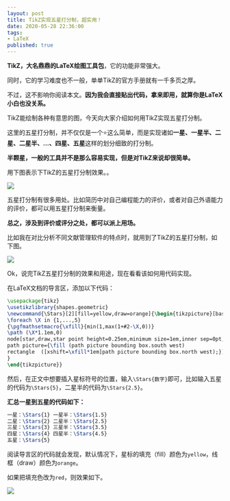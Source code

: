 ```yaml
---
layout: post
title: TikZ实现五星打分制，超实用！
date: 2020-05-28 22:36:00
tags: 
- LaTeX
published: true
---
```


**TikZ，大名鼎鼎的LaTeX绘图工具包**，它的功能非常强大。

同时，它的学习难度也不一般，单单TikZ的官方手册就有一千多页之厚。

不过，这不影响你阅读本文。**因为我会直接贴出代码，拿来即用，就算你是LaTeX小白也没关系。**

TikZ能绘制各种有意思的图，今天向大家介绍如何用TikZ实现五星打分制。

这里的五星打分制，并不仅仅是一个⭐️这么简单，而是实现诸如**一星、一星半、二星、二星半、...、四星、五星**这样的划分细致的打分制。

**半颗星，一般的工具并不是那么容易实现，但是对TikZ来说却很简单。**

用下图表示下TikZ的五星打分制效果。。

![](https://figurebed-iseex.oss-cn-hangzhou.aliyuncs.com/img/20200605094844.png)

五星打分制有很多用处。比如简历中对自己编程能力的评价，或者对自己外语能力的评价，都可以用五星打分制来衡量。

**总之，涉及到评价或评分之处，都可以派上用场。**

比如我在对比分析不同文献管理软件的特点时，就用到了TikZ的五星打分制，如下图。

![](https://figurebed-iseex.oss-cn-hangzhou.aliyuncs.com/img/20200605092903.png)

Ok，说完TikZ五星打分制的效果和用途，现在看看该如何用代码实现。

在LaTeX文档的导言区，添加以下代码：

```tex
\usepackage{tikz}
\usetikzlibrary{shapes.geometric}
\newcommand{\Stars}[2][fill=yellow,draw=orange]{\begin{tikzpicture}[baseline=-0.35em,#1]
\foreach \X in {1,...,5}
{\pgfmathsetmacro{\xfill}{min(1,max(1+#2-\X,0))}
\path (\X*1.1em,0) 
node[star,draw,star point height=0.25em,minimum size=1em,inner sep=0pt,
path picture={\fill (path picture bounding box.south west) 
rectangle  ([xshift=\xfill*1em]path picture bounding box.north west);}]{};
}
\end{tikzpicture}}
```

然后，在正文中想要插入星标符号的位置，输入`\Stars{数字}`即可，比如输入五星的代码为`\Stars{5}`，二星半的代码为`\Stars{2.5}`。

**汇总一星到五星的代码如下：**

```tex
一星：\Stars{1} 一星半：\Stars{1.5}
二星：\Stars{2} 二星半：\Stars{2.5}
三星：\Stars{3} 三星半：\Stars{3.5}
四星：\Stars{4} 四星半：\Stars{4.5}
五星：\Stars{5} 
```

阅读导言区的代码就会发现，默认情况下，星标的填充（fill）颜色为`yellow`，线框（draw）颜色为`orange`。

如果把填充色改为`red`，则效果如下。

![](https://figurebed-iseex.oss-cn-hangzhou.aliyuncs.com/img/20200605094948.png)


